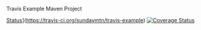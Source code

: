 Travis Example Maven Project

[Status](https://travis-ci.org/sundaymtn/travis-example.png)](https://travis-ci.org/sundaymtn/travis-example)
[![Coverage Status](https://coveralls.io/repos/sundaymtn/travis-example/badge.png)](https://coveralls.io/r/sundaymtn/travis-example)
